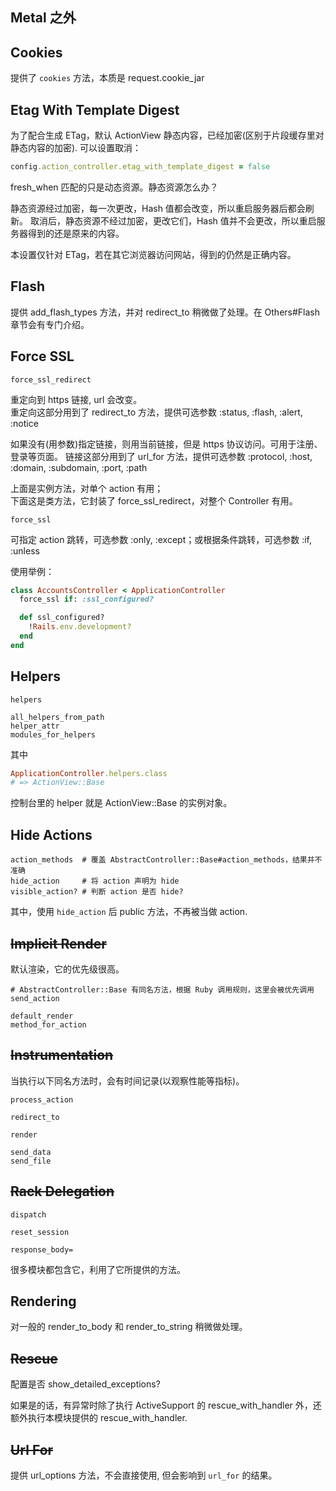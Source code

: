 ## Metal 之外

## Cookies

提供了 `cookies` 方法，本质是 request.cookie_jar

## Etag With Template Digest

为了配合生成 ETag，默认 ActionView 静态内容，已经加密(区别于片段缓存里对静态内容的加密). 可以设置取消：

```ruby
config.action_controller.etag_with_template_digest = false
```

fresh_when 匹配的只是动态资源。静态资源怎么办？

静态资源经过加密，每一次更改，Hash 值都会改变，所以重启服务器后都会刷新。
取消后，静态资源不经过加密，更改它们，Hash 值并不会更改，所以重启服务器得到的还是原来的内容。

本设置仅针对 ETag，若在其它浏览器访问网站，得到的仍然是正确内容。

## Flash

提供 add_flash_types 方法，并对 redirect_to 稍微做了处理。在 Others#Flash 章节会有专门介绍。

## Force SSL

```
force_ssl_redirect
```

重定向到 https 链接, url 会改变。  
重定向这部分用到了 redirect_to 方法，提供可选参数 :status, :flash, :alert, :notice

如果没有(用参数)指定链接，则用当前链接，但是 https 协议访问。可用于注册、登录等页面。
链接这部分用到了 url_for 方法，提供可选参数 :protocol, :host, :domain, :subdomain, :port, :path

上面是实例方法，对单个 action 有用；  
下面这是类方法，它封装了 force_ssl_redirect，对整个 Controller 有用。

```
force_ssl
```

可指定 action 跳转，可选参数 :only, :except；或根据条件跳转，可选参数 :if, :unless

使用举例：

```ruby
class AccountsController < ApplicationController
  force_ssl if: :ssl_configured?

  def ssl_configured?
    !Rails.env.development?
  end
end
```

## Helpers

```
helpers

all_helpers_from_path
helper_attr
modules_for_helpers
```

其中 

```ruby
ApplicationController.helpers.class
# => ActionView::Base
```

控制台里的 helper 就是 ActionView::Base 的实例对象。

## Hide Actions

```
action_methods  # 覆盖 AbstractController::Base#action_methods，结果并不准确
hide_action     # 将 action 声明为 hide
visible_action? # 判断 action 是否 hide?
```

其中，使用 `hide_action` 后 public 方法，不再被当做 action.

## ~~Implicit Render~~

默认渲染，它的优先级很高。

```
# AbstractController::Base 有同名方法，根据 Ruby 调用规则，这里会被优先调用
send_action

default_render
method_for_action
```

## ~~Instrumentation~~

当执行以下同名方法时，会有时间记录(以观察性能等指标)。

```
process_action

redirect_to

render

send_data
send_file
```

## ~~Rack Delegation~~

```
dispatch

reset_session

response_body=
```

很多模块都包含它，利用了它所提供的方法。

## Rendering

对一般的 render_to_body 和 render_to_string 稍微做处理。

## ~~Rescue~~

配置是否 show_detailed_exceptions?

如果是的话，有异常时除了执行 ActiveSupport 的 rescue_with_handler 外，还额外执行本模块提供的 rescue_with_handler.

## ~~Url For~~

提供 url_options 方法，不会直接使用, 但会影响到 `url_for` 的结果。
